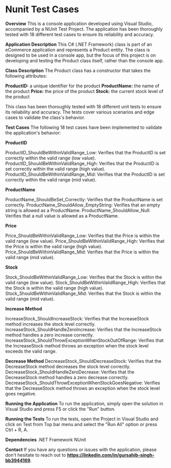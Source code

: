 # Nunit Test Cases

**Overview**
This is a console application developed using Visual Studio, accompanied by a NUnit Test Project. The application has been thoroughly tested with 18 different test cases to ensure its reliability and accuracy.

**Application Description**
This C# (.NET Framework) class is part of an eCommerce application and represents a Product entity. The class is designed to be used in a console app, but the focus of this project is on developing and testing the Product class itself, rather than the console app.

**Class Description**
The Product class has a constructor that takes the following attributes:

**ProductID:** a unique identifier for the product
**ProductName:** the name of the product
**Price:** the price of the product
**Stock:** the current stock level of the product

This class has been thoroughly tested with 18 different unit tests to ensure its reliability and accuracy. The tests cover various scenarios and edge cases to validate the class's behavior.

**Test Cases**
The following 18 test cases have been implemented to validate the application's behavior:

**ProductID**

ProductID_ShouldBeWithinValidRange_Low: Verifies that the ProductID is set correctly within the valid range (low value).
ProductID_ShouldBeWithinValidRange_High: Verifies that the ProductID is set correctly within the valid range (high value).
ProductID_ShouldBeWithinValidRange_Mid: Verifies that the ProductID is set correctly within the valid range (mid value).

**ProductName**

ProductName_ShouldBeSet_Correctly: Verifies that the ProductName is set correctly.
ProductName_ShouldAllow_EmptyString: Verifies that an empty string is allowed as a ProductName.
ProductName_ShouldAllow_Null: Verifies that a null value is allowed as a ProductName.

**Price**

Price_ShouldBeWithinValidRange_Low: Verifies that the Price is within the valid range (low value).
Price_ShouldBeWithinValidRange_High: Verifies that the Price is within the valid range (high value).
Price_ShouldBeWithinValidRange_Mid: Verifies that the Price is within the valid range (mid value).

**Stock**

Stock_ShouldBeWithinValidRange_Low: Verifies that the Stock is within the valid range (low value).
Stock_ShouldBeWithinValidRange_High: Verifies that the Stock is within the valid range (high value).
Stock_ShouldBeWithinValidRange_Mid: Verifies that the Stock is within the valid range (mid value).

**Increase Method**

IncreaseStock_ShouldIncreaseStock: Verifies that the IncreaseStock method increases the stock level correctly.
IncreaseStock_ShouldHandleZeroIncrease: Verifies that the IncreaseStock method handles a zero increase correctly.
IncreaseStock_ShouldThrowExceptionWhenStockOutOfRange: Verifies that the IncreaseStock method throws an exception when the stock level exceeds the valid range.

**Decrease Method**
DecreaseStock_ShouldDecreaseStock: Verifies that the DecreaseStock method decreases the stock level correctly.
DecreaseStock_ShouldHandleZeroDecrease: Verifies that the DecreaseStock method handles a zero decrease correctly.
DecreaseStock_ShouldThrowExceptionWhenStockGoesNegative: Verifies that the DecreaseStock method throws an exception when the stock level goes negative.

**Running the Application**
To run the application, simply open the solution in Visual Studio and press F5 or click the "Run" button.

**Running the Tests**
To run the tests, open the Project in Visual Studio and click on Test from Top bar menu and select the "Run All" option or press Ctrl + R, A.

**Dependencies**
.NET Framework 
NUnit 

**Contact**
If you have any questions or issues with the application, please don't hesitate to reach out to **https://linkedin.com/in/gursahib-singh-bb3944169**.
